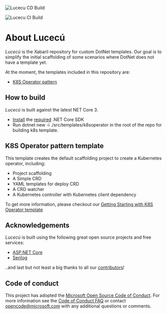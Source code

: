 ![Lucecu CD Build](https://github.com/Xabaril/lucecu/workflows/Lucecu%20CD%20Build/badge.svg)

![Lucecu CI Build](https://github.com/xabaril/Lucecu/workflows/Lucecu%20CI%20Build/badge.svg?branch=master)

# About Lucecú

*Lucecú* is the Xabaril repository for custom DotNet templates. Our goal is to simplify the initial scaffolding of some scenarios where DotNet does not have a template yet.

At the moment, the templates included in this repository are:

- [K8S Operator pattern](#k8s-operator-pattern-template)

## How to build

*Lucecú* is built against the latest NET Core 3.

- [Install](https://www.microsoft.com/net/download/core#/current) the [required](https://github.com/Xabaril/Esquio/blob/master/global.json) .NET Core SDK
- Run dotnet new -i ./src/templates/k8soperator in the root of the repo for building k8s template.

## K8S Operator pattern template

This template creates the default scaffolding project to create a Kubernetes operator, including:

- Project scaffolding
- A Simple CRD
- YAML templates for deploy CRD
- A CRD watcher
- A Kubernetes controller with Kubernetes client dependency

 To get more information, please checkout our [Getting Starting with K8S Operator template](./docs/GettingStarted-K8SOperator.md)

## Acknowledgements
*Lucecú* is built using the following great open source projects and free services:

- [ASP.NET Core](https://github.com/aspnet)
- [Serilog](https://github.com/serilog/serilog)

..and last but not least a big thanks to all our [contributors](https://github.com/Xabaril/Lucecu/graphs/contributors)!

## Code of conduct

This project has adopted the [Microsoft Open Source Code of Conduct](https://opensource.microsoft.com/codeofconduct/).  For more information see the [Code of Conduct FAQ](https://opensource.microsoft.com/codeofconduct/faq/) or contact [opencode@microsoft.com](mailto:opencode@microsoft.com) with any additional questions or comments.
